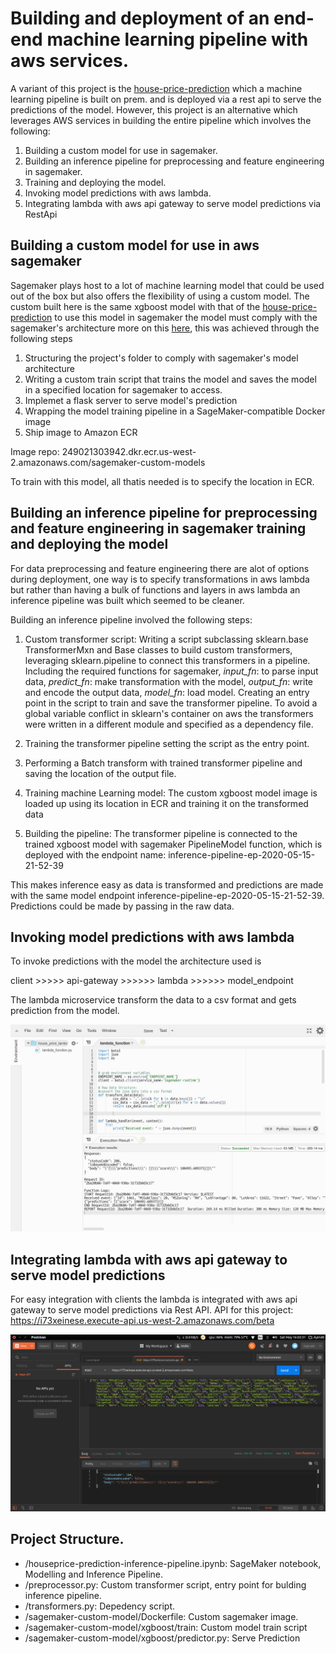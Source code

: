 # Building and deployment of an end-end machine learning pipeline with aws services.

A variant of this project is the [house-price-prediction](https://github.com/theKoladeAkande/house-price-prediction)
which a machine learning pipeline is built on prem. and is deployed via a rest api to serve the predictions of the model.
However, this project is an alternative which leverages AWS services in building the entire pipeline which involves the 
following:

1. Building a custom model for use in sagemaker.
2. Building an inference pipeline for preprocessing and feature engineering in sagemaker.
3. Training and deploying the model.
4. Invoking model predictions with aws lambda.
5. Integrating lambda with aws api gateway to serve model predictions via RestApi

## Building a custom model for use in aws sagemaker

Sagemaker plays host to a lot of machine learning model that could be used out of the box but also offers the flexibility of
using a custom model. The custom built here is the same  xgboost model with that of the 
[house-price-prediction](https://github.com/theKoladeAkande/house-price-prediction) to use this model in sagemaker the model must
comply with the sagemaker's architecture more on this [here](https://sagemaker-workshop.com/custom/containers.html), 
this was achieved through the following steps

1. Structuring the project's folder to comply with sagemaker's model architecture 
2. Writing a custom train script that trains the model and saves the model in a specified location for sagemaker to access.
3. Implemet a flask server to serve model's prediction
4. Wrapping the model training pipeline in a SageMaker-compatible Docker image
5. Ship image to Amazon ECR

Image repo: 249021303942.dkr.ecr.us-west-2.amazonaws.com/sagemaker-custom-models 

To train with this model, all thatis needed is to specify the location in ECR.


## Building an inference pipeline for preprocessing and feature engineering in sagemaker training and deploying the model

For data preprocessing and feature engineering there are alot of options during deployment, 
one way is to specify transformations in aws lambda but rather than having a bulk of functions and layers in aws lambda an
inference pipeline was built which seemed to be cleaner. 

Building an inference pipeline involved the following steps:

1. Custom transformer script:
Writing a script subclassing sklearn.base TransformerMxn and Base classes to build custom transformers,
leveraging sklearn.pipeline to connect this transformers in a pipeline. Including the required functions for sagemaker,
*input_fn*: to parse input data, *predict_fn*: make transformation with the model, *output_fn*: write and encode the output data, 
*model_fn*: load model.
Creating an entry point in the script to train and save the transformer pipeline.
To avoid a global variable conflict in sklearn's container on aws  the transformers were written in a different module and 
specified as a dependency file.

2. Training the transformer pipeline setting the script as the entry point.

3. Performing a Batch transform with trained transformer pipeline and saving the location of the output file.

4. Training machine Learning model:
The custom xgboost model image is loaded up using its location in ECR and training it on the transformed data

5. Building the pipeline:
The transformer pipeline is connected to the trained xgboost model with sagemaker PipelineModel function, which is deployed 
with the endpoint name: inference-pipeline-ep-2020-05-15-21-52-39

This makes inference easy as data is transformed and predictions are made with the same model endpoint inference-pipeline-ep-2020-05-15-21-52-39.
Predictions could be made by passing in the raw data.

## Invoking model predictions with aws lambda
To invoke predictions with the model the architecture used is 

client >>>>> api-gateway >>>>>> lambda >>>>>> model_endpoint

The lambda microservice transform the data to a csv format and gets prediction from the model.

![](https://github.com/theKoladeAkande/house-prediction-cloud-version/blob/master/img/house_price_lambda%20-%20Lambda.png)


## Integrating lambda with aws api gateway to serve model predictions 

For easy integration with clients the lambda is integrated with aws api gateway to serve model predictions via Rest API.
API for this project:  https://i73xeinese.execute-api.us-west-2.amazonaws.com/beta


![](https://github.com/theKoladeAkande/house-prediction-cloud-version/blob/master/img/postman_api.png)




## Project Structure.
* /houseprice-prediction-inference-pipeline.ipynb: SageMaker notebook, Modelling and Inference Pipeline.
* /preprocessor.py: Custom transformer script, entry point for bulding inference pipeline.
* /transformers.py: Depedency script.
* /sagemaker-custom-model/Dockerfile: Custom sagemaker image.
* /sagemaker-custom-model/xgboost/train: Custom model train script 
* /sagemaker-custom-model/xgboost/predictor.py: Serve Prediction
